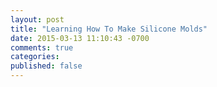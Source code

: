 ```yaml
---
layout: post
title: "Learning How To Make Silicone Molds"
date: 2015-03-13 11:10:43 -0700
comments: true
categories:
published: false
---
```

